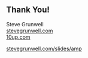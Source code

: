 ## Thank You!

Steve Grunwell<br>
[stevegrunwell.com](https://stevegrunwell.com)<br>
[10up.com](http://10up.com)<br>

[stevegrunwell.com/slides/amp](https://stevegrunwell.com/slides/amp)<!-- .element: class="slides-link" -->